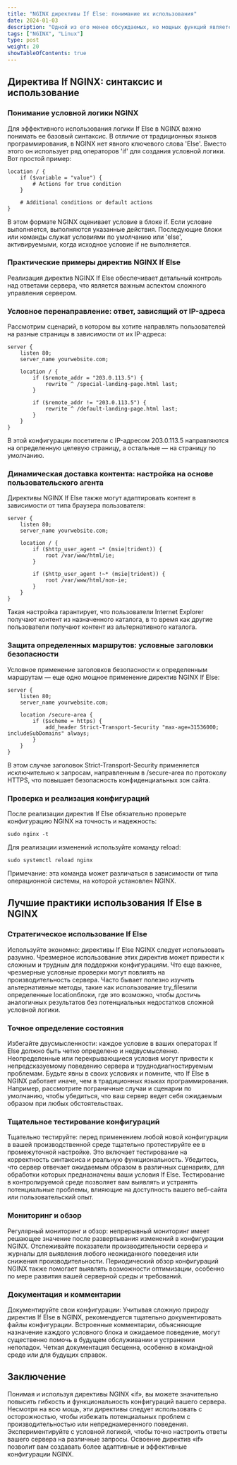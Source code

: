 ```yaml
---
title: "NGINX директивы If Else: понимание их использования"
date: 2024-01-03
description: "Одной из его менее обсуждаемых, но мощных функций является возможность использования директив «if» в его конфигурационных файлах. Эти директивы «if» позволяют создавать условные конфигурации на основе определенных критериев, обеспечивая большую гибкость и контроль над поведением вашего сервера. Понимание правильного использования директив «if» NGINX может помочь вам оптимизировать производительность вашего сервера и более эффективно управлять сложными конфигурациями."
tags: ["NGINX", "Linux"]
type: post
weight: 20
showTableOfContents: true
---
```

## Директива If NGINX: синтаксис и использование
### Понимание условной логики NGINX
Для эффективного использования логики If Else в NGINX важно понимать ее базовый синтаксис. В отличие от традиционных языков программирования, в NGINX нет явного ключевого слова 'Else'. Вместо этого он использует ряд операторов 'if' для создания условной логики. Вот простой пример:
```
location / {
    if ($variable = "value") {
        # Actions for true condition
    }

    # Additional conditions or default actions
}
```
В этом формате NGINX оценивает условие в блоке if. Если условие выполняется, выполняются указанные действия. Последующие блоки или команды служат условиями по умолчанию или 'else', активируемыми, когда исходное условие if не выполняется.

### Практические примеры директив NGINX If Else
Реализация директив NGINX If Else обеспечивает детальный контроль над ответами сервера, что является важным аспектом сложного управления сервером.

### Условное перенаправление: ответ, зависящий от IP-адреса
Рассмотрим сценарий, в котором вы хотите направлять пользователей на разные страницы в зависимости от их IP-адреса:
```
server {
    listen 80;
    server_name yourwebsite.com;

    location / {
        if ($remote_addr = "203.0.113.5") {
            rewrite ^ /special-landing-page.html last;
        }

        if ($remote_addr != "203.0.113.5") {
            rewrite ^ /default-landing-page.html last;
        }
    }
}
```
В этой конфигурации посетители с IP-адресом 203.0.113.5 направляются на определенную целевую страницу, а остальные — на страницу по умолчанию.

### Динамическая доставка контента: настройка на основе пользовательского агента
Директивы NGINX If Else также могут адаптировать контент в зависимости от типа браузера пользователя:
```
server {
    listen 80;
    server_name yourwebsite.com;

    location / {
        if ($http_user_agent ~* (msie|trident)) {
            root /var/www/html/ie;
        }

        if ($http_user_agent !~* (msie|trident)) {
            root /var/www/html/non-ie;
        }
    }
}
```
Такая настройка гарантирует, что пользователи Internet Explorer получают контент из назначенного каталога, в то время как другие пользователи получают контент из альтернативного каталога.

### Защита определенных маршрутов: условные заголовки безопасности
Условное применение заголовков безопасности к определенным маршрутам — еще одно мощное применение директив NGINX If Else:
```
server {
    listen 80;
    server_name yourwebsite.com;

    location /secure-area {
        if ($scheme = https) {
            add_header Strict-Transport-Security "max-age=31536000; includeSubDomains" always;
        }
    }
}
```
В этом случае заголовок Strict-Transport-Security применяется исключительно к запросам, направленным в /secure-area по протоколу HTTPS, что повышает безопасность конфиденциальных зон сайта.

### Проверка и реализация конфигураций
После реализации директив If Else обязательно проверьте конфигурацию NGINX на точность и надежность:
```
sudo nginx -t
```
Для реализации изменений используйте команду reload:
```
sudo systemctl reload nginx
```
Примечание: эта команда может различаться в зависимости от типа операционной системы, на которой установлен NGINX.

## Лучшие практики использования If Else в NGINX
### Стратегическое использование If Else
Используйте экономно: директивы If Else NGINX следует использовать разумно. Чрезмерное использование этих директив может привести к сложным и трудным для поддержки конфигурациям. Что еще важнее, чрезмерные условные проверки могут повлиять на производительность сервера. Часто бывает полезно изучить альтернативные методы, такие как использование try_filesили определенные locationблоки, где это возможно, чтобы достичь аналогичных результатов без потенциальных недостатков сложной условной логики.
### Точное определение состояния
Избегайте двусмысленности: каждое условие в ваших операторах If Else должно быть четко определено и недвусмысленно. Неопределенные или перекрывающиеся условия могут привести к непредсказуемому поведению сервера и труднодиагностируемым проблемам. Будьте явны в своих условиях и помните, что If Else в NGINX работает иначе, чем в традиционных языках программирования. Например, рассмотрите пограничные случаи и сценарии по умолчанию, чтобы убедиться, что ваш сервер ведет себя ожидаемым образом при любых обстоятельствах.
### Тщательное тестирование конфигураций
Тщательно тестируйте: перед применением любой новой конфигурации в вашей производственной среде тщательно протестируйте ее в промежуточной настройке. Это включает тестирование на корректность синтаксиса и реальную функциональность. Убедитесь, что сервер отвечает ожидаемым образом в различных сценариях, для обработки которых предназначены ваши условия If Else. Тестирование в контролируемой среде позволяет вам выявлять и устранять потенциальные проблемы, влияющие на доступность вашего веб-сайта или пользовательский опыт.
### Мониторинг и обзор
Регулярный мониторинг и обзор: непрерывный мониторинг имеет решающее значение после развертывания изменений в конфигурации NGINX. Отслеживайте показатели производительности сервера и журналы для выявления любого неожиданного поведения или снижения производительности. Периодический обзор конфигураций NGINX также помогает выявлять возможности оптимизации, особенно по мере развития вашей серверной среды и требований.
### Документация и комментарии
Документируйте свои конфигурации: Учитывая сложную природу директив If Else в NGINX, рекомендуется тщательно документировать файлы конфигурации. Встроенные комментарии, объясняющие назначение каждого условного блока и ожидаемое поведение, могут существенно помочь в будущем обслуживании и устранении неполадок. Четкая документация бесценна, особенно в командной среде или для будущих справок.
## Заключение
Понимая и используя директивы NGINX «if», вы можете значительно повысить гибкость и функциональность конфигураций вашего сервера. Несмотря на всю мощь, эти директивы следует использовать с осторожностью, чтобы избежать потенциальных проблем с производительностью или непреднамеренного поведения. Экспериментируйте с условной логикой, чтобы точно настроить ответы вашего сервера на различные запросы. Освоение директив «if» позволит вам создавать более адаптивные и эффективные конфигурации NGINX.